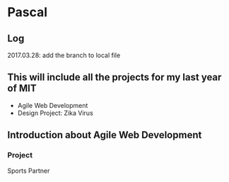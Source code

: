 # Pascal

## Log

2017.03.28: add the branch to local file

## This will include all the projects for my last year of MIT

- Agile Web Development
- Design Project: Zika Virus 

## Introduction about Agile Web Development
### Project
Sports Partner

